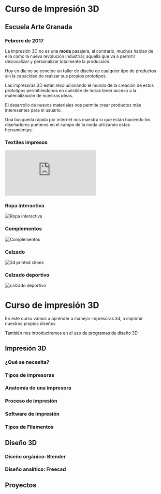 # Curso de Impresión 3D

## Escuela Arte Granada
### Febrero de 2017

La impresión 3D no es una **moda** pasajera, al contrario, muchos hablan de ella como la nueva revolución industrial, aquella que va a permitir deslocalizar y personalizar totalmente la producción.

Hoy en día no se concibe un taller de diseño de cualquier tipo de productos sin la capacidad de realizar sus propios prototipos.

Las impresoras 3D están revolucionando el mundo de la creación de estos prototipos permitiéndonos en cuestión de horas tener acceso a la materialización de nuestras ideas.

El desarrollo de nuevos materiales nos permite crear productos más interesantes para el usuario.

Una búsqueda rápida por internet nos muestra lo que están haciendo los diseñadores punteros en el campo de la moda utilizando estas herramientas:


### Textiles impresos

![textiles impresos](http://n-e-r-v-o-u-s.com/projects/i.php?/000/818/walk1,270.180.80.60.crop.1417647852.gif)

### Ropa interactiva

![Ropa interactiva](https://i.materialise.com/blog/wp-content/uploads/2016/08/fashion-3d-print.jpg)

### Complementos

![Complementos](http://additive-3d.es/registro/Moda-Complementos/Bracelet_Voronoi_impression_3D.jpg)

### Calzado

![3d printed shoes](http://continuumfashion.com/shoes/shoes_on_feet.jpg)

### Calzado deportivo

![calzado deportivo](https://3dprintingindustry.com/wp-content/uploads/2016/05/MTM4NzMzNzI0MjQ1MTczNjcx-2-320x202.jpg)

# Curso de impresión 3D

En este curso vamos a aprender a manejar impresoras 3d, a imprimir nuestros propios diseños

También nos introduciremos en el uso de programas de diseño 3D


## Impresión 3D

### ¿Qué se necesita?

### Tipos de impresoras

### Anatomía de una impresora

### Proceso de impresión

### Software de impresión

### Tipos de Filamentos

## Diseño 3D

### Diseño orgánico: Blender

### Diseño analítico: Freecad


## Proyectos
